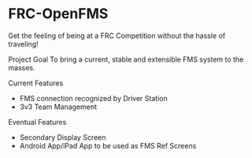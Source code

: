 FRC-OpenFMS
===========

Get the feeling of being at a FRC Competition without the hassle of traveling!

Project Goal
 To bring a current, stable and extensible FMS system to the masses.

Current Features
  * FMS connection recognized by Driver Station
  * 3v3 Team Management

Eventual Features
  * Secondary Display Screen
  * Android App/iPad App to be used as FMS Ref Screens

